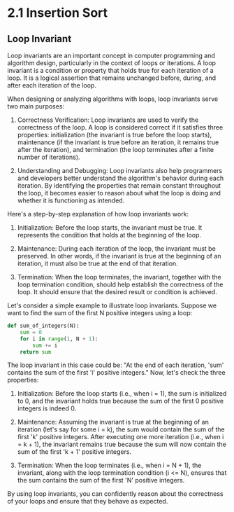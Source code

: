 # 2.1 Insertion Sort

## Loop Invariant

Loop invariants are an important concept in computer programming and algorithm design, particularly in the context of loops or iterations. A loop invariant is a condition or property that holds true for each iteration of a loop. It is a logical assertion that remains unchanged before, during, and after each iteration of the loop.

When designing or analyzing algorithms with loops, loop invariants serve two main purposes:

1. Correctness Verification: Loop invariants are used to verify the correctness of the loop. A loop is considered correct if it satisfies three properties: initialization (the invariant is true before the loop starts), maintenance (if the invariant is true before an iteration, it remains true after the iteration), and termination (the loop terminates after a finite number of iterations).

2. Understanding and Debugging: Loop invariants also help programmers and developers better understand the algorithm's behavior during each iteration. By identifying the properties that remain constant throughout the loop, it becomes easier to reason about what the loop is doing and whether it is functioning as intended.

Here's a step-by-step explanation of how loop invariants work:

1. Initialization: Before the loop starts, the invariant must be true. It represents the condition that holds at the beginning of the loop.

2. Maintenance: During each iteration of the loop, the invariant must be preserved. In other words, if the invariant is true at the beginning of an iteration, it must also be true at the end of that iteration.

3. Termination: When the loop terminates, the invariant, together with the loop termination condition, should help establish the correctness of the loop. It should ensure that the desired result or condition is achieved.

Let's consider a simple example to illustrate loop invariants. Suppose we want to find the sum of the first N positive integers using a loop:

```python
def sum_of_integers(N):
    sum = 0
    for i in range(1, N + 1):
        sum += i
    return sum
```

The loop invariant in this case could be: "At the end of each iteration, 'sum' contains the sum of the first 'i' positive integers." Now, let's check the three properties:

1. Initialization: Before the loop starts (i.e., when i = 1), the sum is initialized to 0, and the invariant holds true because the sum of the first 0 positive integers is indeed 0.

2. Maintenance: Assuming the invariant is true at the beginning of an iteration (let's say for some i = k), the sum would contain the sum of the first 'k' positive integers. After executing one more iteration (i.e., when i = k + 1), the invariant remains true because the sum will now contain the sum of the first 'k + 1' positive integers.

3. Termination: When the loop terminates (i.e., when i = N + 1), the invariant, along with the loop termination condition (i <= N), ensures that the sum contains the sum of the first 'N' positive integers.

By using loop invariants, you can confidently reason about the correctness of your loops and ensure that they behave as expected.